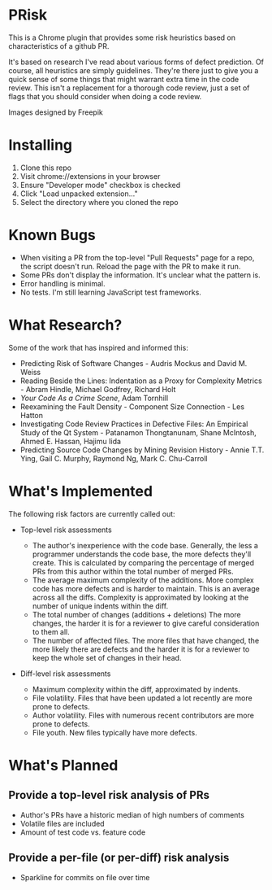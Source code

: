 # PRisk
This is a Chrome plugin that provides some risk heuristics based on characteristics of a github PR.

It's based on research I've read about various forms of defect prediction. Of course,
all heuristics are simply guidelines. They're there just to give you a quick sense
of some things that might warrant extra time in the code review. This isn't a replacement
for a thorough code review, just a set of flags that you should consider when
doing a code review.


Images designed by Freepik

Installing
==========

  1. Clone this repo
  2. Visit chrome://extensions in your browser
  3. Ensure "Developer mode" checkbox is checked
  4. Click "Load unpacked extension..."
  5. Select the directory where you cloned the repo

Known Bugs
==========

  * When visiting a PR from the top-level "Pull Requests" page for a repo, the script doesn't run. Reload the page with the PR to make it run.
  * Some PRs don't display the information. It's unclear what the pattern is.
  * Error handling is minimal.
  * No tests. I'm still learning JavaScript test frameworks.

What Research?
==============
Some of the work that has inspired and informed this:
  * Predicting Risk of Software Changes - Audris Mockus and David M. Weiss
  * Reading Beside the Lines: Indentation as a Proxy for Complexity Metrics - Abram Hindle, Michael Godfrey, Richard Holt
  * _Your Code As a Crime Scene_, Adam Tornhill
  * Reexamining the Fault Density - Component Size Connection - Les Hatton
  * Investigating Code Review Practices in Defective Files: An Empirical Study of the Qt System -
    Patanamon Thongtanunam, Shane McIntosh, Ahmed E. Hassan, Hajimu Iida
  * Predicting Source Code Changes by Mining Revision History -
    Annie T.T. Ying, Gail C. Murphy, Raymond Ng, Mark C. Chu-Carroll


What's Implemented
==================
The following risk factors are currently called out:
  * Top-level risk assessments
    * The author's inexperience with the code base.
      Generally, the less a programmer understands the code base, the more defects they'll create.
      This is calculated by comparing the percentage of merged PRs from this author within the total
      number of merged PRs.
    * The average maximum complexity of the additions.
      More complex code has more defects and is harder to maintain.
      This is an average across all the diffs. Complexity is approximated by looking at the
      number of unique indents within the diff.       
    * The total number of changes (additions + deletions)
      The more changes, the harder it is for a reviewer to give careful consideration to them all.
    * The number of affected files.
      The more files that have changed, the more likely there are defects and the harder it is for
      a reviewer to keep the whole set of changes in their head.


  * Diff-level risk assessments
    * Maximum complexity within the diff, approximated by indents.
    * File volatility. Files that have been updated a lot recently are more prone to defects.
    * Author volatility. Files with numerous recent contributors are more prone to defects.
    * File youth. New files typically have more defects.

What's Planned
==============

Provide a top-level risk analysis of PRs
----------------------------------------
  * Author's PRs have a historic median of high numbers of comments
  * Volatile files are included
  * Amount of test code vs. feature code

Provide a per-file (or per-diff) risk analysis
----------------------------------------------
  * Sparkline for commits on file over time
